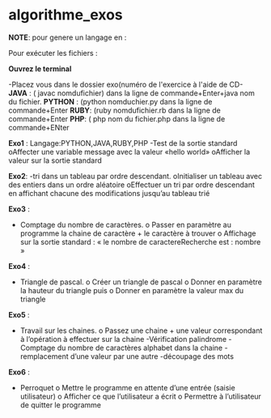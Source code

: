# algorithme_exos

**NOTE**: pour genere un langage en :

Pour exécuter les fichiers :

**Ouvrez le terminal**

-Placez vous dans le dossier exo(numéro de l'exercice à l'aide de CD-
**JAVA** : ( javac nomdufichier) dans la ligne de commande+Enter+java nom du fichier.
**PYTHON** : (python nomduchier.py dans la ligne de commande+Enter
**RUBY**: (ruby nomdufichier.rb dans la ligne de commande+Enter
**PHP**: ( php nom du fichier.php dans la ligne de commande+ENter


**Exo1** : Langage:PYTHON,JAVA,RUBY,PHP
-Test de la sortie standard
oAffecter une variable message avec la valeur «hello world»
oAfficher la valeur sur la sortie standard


**Exo2**:
-tri dans un tableau par ordre descendant.
oInitialiser un tableau avec des entiers dans un ordre aléatoire
oEffectuer un tri par ordre descendant en affichant chacune des modifications jusqu’au tableau trié

**Exo3** :
- Comptage du nombre de caractères.
o Passer en paramètre au programme la chaine de caractère + le caractère à trouver
o Affichage sur la sortie standard : « le nombre de caractereRecherche est : nombre »

**Exo4** :
- Triangle de pascal.
o Créer un triangle de pascal
o Donner en paramètre la hauteur du triangle puis
o Donner en paramètre la valeur max du triangle

**Exo5** :
- Travail sur les chaines.
o Passez une chaine + une valeur correspondant à l’opération à effectuer sur la chaine
-Vérification palindrome
-Comptage du nombre de caractères alphabet dans la chaine
-remplacement d’une valeur par une autre
-découpage des mots

**Exo6** :
- Perroquet
o Mettre le programme en attente d’une entrée (saisie utilisateur)
o Afficher ce que l’utilisateur a écrit
o Permettre à l’utilisateur de quitter le programme


